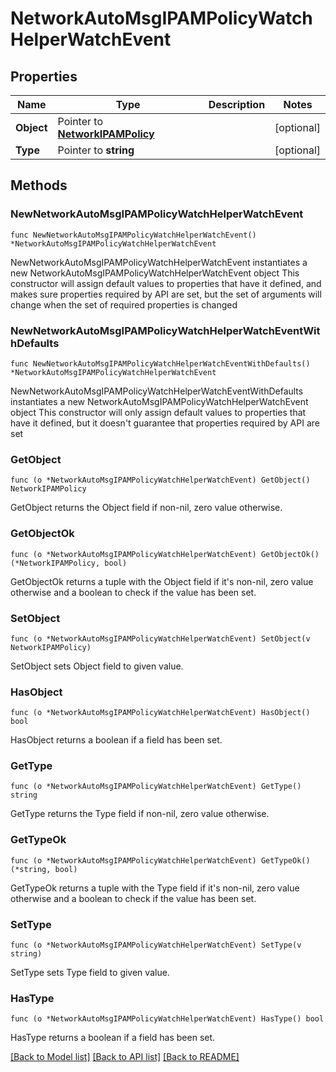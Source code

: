 # NetworkAutoMsgIPAMPolicyWatchHelperWatchEvent

## Properties

Name | Type | Description | Notes
------------ | ------------- | ------------- | -------------
**Object** | Pointer to [**NetworkIPAMPolicy**](networkIPAMPolicy.md) |  | [optional] 
**Type** | Pointer to **string** |  | [optional] 

## Methods

### NewNetworkAutoMsgIPAMPolicyWatchHelperWatchEvent

`func NewNetworkAutoMsgIPAMPolicyWatchHelperWatchEvent() *NetworkAutoMsgIPAMPolicyWatchHelperWatchEvent`

NewNetworkAutoMsgIPAMPolicyWatchHelperWatchEvent instantiates a new NetworkAutoMsgIPAMPolicyWatchHelperWatchEvent object
This constructor will assign default values to properties that have it defined,
and makes sure properties required by API are set, but the set of arguments
will change when the set of required properties is changed

### NewNetworkAutoMsgIPAMPolicyWatchHelperWatchEventWithDefaults

`func NewNetworkAutoMsgIPAMPolicyWatchHelperWatchEventWithDefaults() *NetworkAutoMsgIPAMPolicyWatchHelperWatchEvent`

NewNetworkAutoMsgIPAMPolicyWatchHelperWatchEventWithDefaults instantiates a new NetworkAutoMsgIPAMPolicyWatchHelperWatchEvent object
This constructor will only assign default values to properties that have it defined,
but it doesn't guarantee that properties required by API are set

### GetObject

`func (o *NetworkAutoMsgIPAMPolicyWatchHelperWatchEvent) GetObject() NetworkIPAMPolicy`

GetObject returns the Object field if non-nil, zero value otherwise.

### GetObjectOk

`func (o *NetworkAutoMsgIPAMPolicyWatchHelperWatchEvent) GetObjectOk() (*NetworkIPAMPolicy, bool)`

GetObjectOk returns a tuple with the Object field if it's non-nil, zero value otherwise
and a boolean to check if the value has been set.

### SetObject

`func (o *NetworkAutoMsgIPAMPolicyWatchHelperWatchEvent) SetObject(v NetworkIPAMPolicy)`

SetObject sets Object field to given value.

### HasObject

`func (o *NetworkAutoMsgIPAMPolicyWatchHelperWatchEvent) HasObject() bool`

HasObject returns a boolean if a field has been set.

### GetType

`func (o *NetworkAutoMsgIPAMPolicyWatchHelperWatchEvent) GetType() string`

GetType returns the Type field if non-nil, zero value otherwise.

### GetTypeOk

`func (o *NetworkAutoMsgIPAMPolicyWatchHelperWatchEvent) GetTypeOk() (*string, bool)`

GetTypeOk returns a tuple with the Type field if it's non-nil, zero value otherwise
and a boolean to check if the value has been set.

### SetType

`func (o *NetworkAutoMsgIPAMPolicyWatchHelperWatchEvent) SetType(v string)`

SetType sets Type field to given value.

### HasType

`func (o *NetworkAutoMsgIPAMPolicyWatchHelperWatchEvent) HasType() bool`

HasType returns a boolean if a field has been set.


[[Back to Model list]](../README.md#documentation-for-models) [[Back to API list]](../README.md#documentation-for-api-endpoints) [[Back to README]](../README.md)


